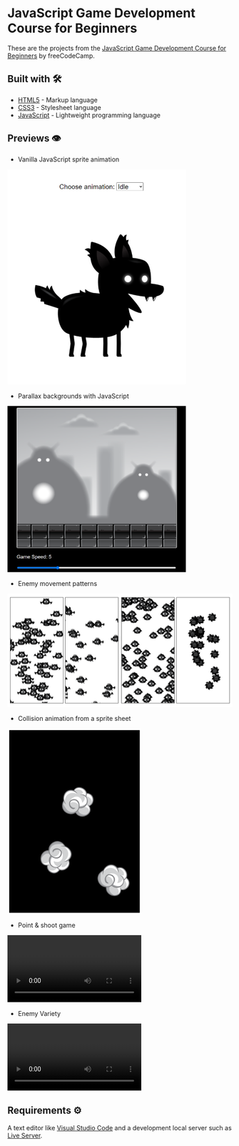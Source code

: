 # JavaScript Game Development Course for Beginners

These are the projects from the [JavaScript Game Development Course for Beginners](https://www.youtube.com/watch?v=GFO_txvwK_c) by freeCodeCamp.

## Built with 🛠️

- [HTML5](https://developer.mozilla.org/en-US/docs/Web/Guide/HTML/HTML5) - Markup language
- [CSS3](https://developer.mozilla.org/en-US/docs/Web/CSS) - Stylesheet language
- [JavaScript](https://developer.mozilla.org/en-US/docs/Web/JavaScript) - Lightweight programming language

## Previews 👁️

- Vanilla JavaScript sprite animation

<img src="practice/vanilla-js-sprite-animation/assets/preview.png" width="400" />

- Parallax backgrounds with JavaScript

<img src="practice/js-parallax-backgrounds/assets/preview.png" width="400" />

- Enemy movement patterns

<img src="practice/enemy-movement-patterns/assets/preview.png"  />

- Collision animation from a sprite sheet

<img src="practice/collision-animation-from-a-sprite-sheet/assets/preview.png" width="300" />

- Point & shoot game

<video src="https://github.com/lsegg/javascript-game-development-course-for-beginners/blob/main/practice/point-and-shoot-game/assets/preview.mp4" controls></video>

- Enemy Variety

<video src="https://github.com/lsegg/javascript-game-development-course-for-beginners/blob/main/practice/enemy-variety/preview.mp4" controls></video>

## Requirements ⚙️

A text editor like [Visual Studio Code](https://code.visualstudio.com/) and a development local server such as [Live Server](https://marketplace.visualstudio.com/items?itemName=ritwickdey.LiveServer).

